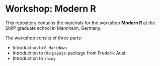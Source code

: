 # Workshop: Modern R

This repository contains the materials for the workshop **Modern R** at the SMiP graduate school in Mannheim, Germany. 

The workshop consits of three parts:

- Introduction to `R Markdown`
- Introduction to the `papaja`-package from Frederik Aust
- Introduction to `shiny`


